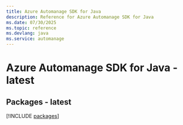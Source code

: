 ```yaml
---
title: Azure Automanage SDK for Java
description: Reference for Azure Automanage SDK for Java
ms.date: 07/30/2025
ms.topic: reference
ms.devlang: java
ms.service: automanage
---
```

# Azure Automanage SDK for Java - latest
## Packages - latest
[!INCLUDE [packages](automanage-index.md)]